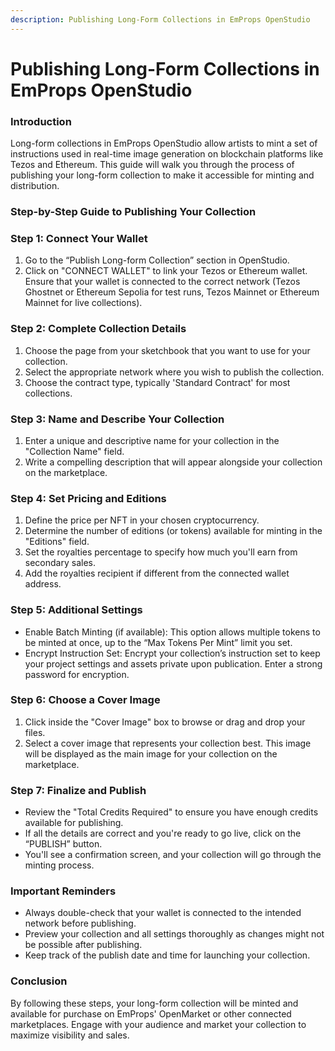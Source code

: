```yaml
---
description: Publishing Long-Form Collections in EmProps OpenStudio
---
```


# Publishing Long-Form Collections in EmProps OpenStudio

### Introduction <a href="#h_96ccad8b10" id="h_96ccad8b10"></a>

Long-form collections in EmProps OpenStudio allow artists to mint a set of instructions used in real-time image generation on blockchain platforms like Tezos and Ethereum. This guide will walk you through the process of publishing your long-form collection to make it accessible for minting and distribution.

### Step-by-Step Guide to Publishing Your Collection <a href="#h_f0289d03b1" id="h_f0289d03b1"></a>

### Step 1: Connect Your Wallet <a href="#h_96ccad8b10" id="h_96ccad8b10"></a>

1. Go to the “Publish Long-form Collection” section in OpenStudio.
2. Click on "CONNECT WALLET" to link your Tezos or Ethereum wallet. Ensure that your wallet is connected to the correct network (Tezos Ghostnet or Ethereum Sepolia for test runs, Tezos Mainnet or Ethereum Mainnet for live collections).

### Step 2: Complete Collection Details <a href="#h_c6cde14354" id="h_c6cde14354"></a>

1. Choose the page from your sketchbook that you want to use for your collection.
2. Select the appropriate network where you wish to publish the collection.
3. Choose the contract type, typically 'Standard Contract' for most collections.

### Step 3: Name and Describe Your Collection <a href="#h_f7f30eff7c" id="h_f7f30eff7c"></a>

1. Enter a unique and descriptive name for your collection in the "Collection Name" field.
2. Write a compelling description that will appear alongside your collection on the marketplace.

### Step 4: Set Pricing and Editions <a href="#h_1718ce2dd4" id="h_1718ce2dd4"></a>

1. Define the price per NFT in your chosen cryptocurrency.
2. Determine the number of editions (or tokens) available for minting in the "Editions" field.
3. Set the royalties percentage to specify how much you'll earn from secondary sales.
4. Add the royalties recipient if different from the connected wallet address.

### Step 5: Additional Settings <a href="#h_77553239cf" id="h_77553239cf"></a>

* Enable Batch Minting (if available): This option allows multiple tokens to be minted at once, up to the “Max Tokens Per Mint” limit you set.
* Encrypt Instruction Set: Encrypt your collection’s instruction set to keep your project settings and assets private upon publication. Enter a strong password for encryption.

### Step 6: Choose a Cover Image <a href="#h_458cfc6012" id="h_458cfc6012"></a>

1. Click inside the "Cover Image" box to browse or drag and drop your files.
2. Select a cover image that represents your collection best. This image will be displayed as the main image for your collection on the marketplace.

### Step 7: Finalize and Publish <a href="#h_60ec714928" id="h_60ec714928"></a>

* Review the "Total Credits Required" to ensure you have enough credits available for publishing.
* If all the details are correct and you're ready to go live, click on the “PUBLISH” button.
* You'll see a confirmation screen, and your collection will go through the minting process.

### Important Reminders <a href="#h_e2eb46e24e" id="h_e2eb46e24e"></a>

* Always double-check that your wallet is connected to the intended network before publishing.
* Preview your collection and all settings thoroughly as changes might not be possible after publishing.
* Keep track of the publish date and time for launching your collection.

### Conclusion <a href="#h_ee342d9b54" id="h_ee342d9b54"></a>

By following these steps, your long-form collection will be minted and available for purchase on EmProps' OpenMarket or other connected marketplaces. Engage with your audience and market your collection to maximize visibility and sales.
